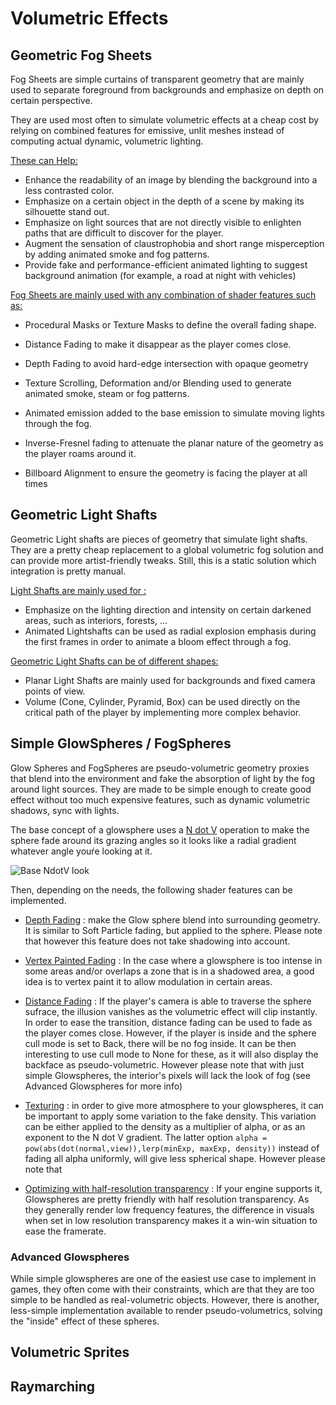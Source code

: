 # Volumetric Effects

## Geometric Fog Sheets

Fog Sheets are simple curtains of transparent geometry that are mainly used to separate foreground from backgrounds and emphasize on depth on certain perspective. 

They are used most often to simulate volumetric effects at a cheap cost by relying on combined features for emissive, unlit meshes instead of computing actual dynamic, volumetric lighting.

<u>These can Help:</u>

* Enhance the readability of an image by blending the background into a less contrasted color.
* Emphasize on a certain object in the depth of a scene by making its silhouette stand out.
* Emphasize on light sources that are not directly visible to enlighten paths that are difficult to discover for the player.
* Augment the sensation of claustrophobia and short range misperception by adding animated smoke and fog patterns.
* Provide fake and performance-efficient animated lighting to suggest background animation (for example, a road at night with vehicles)

<u>Fog Sheets are mainly used with any combination of shader features such as:</u>

* Procedural Masks or Texture Masks to define the overall fading shape.

* Distance Fading to make it disappear as the player comes close.

* Depth Fading to avoid hard-edge intersection with opaque geometry

* Texture Scrolling, Deformation and/or Blending used to generate animated smoke, steam or fog patterns. 

* Animated emission added to the base emission to simulate moving lights through the fog.

* Inverse-Fresnel fading to attenuate the planar nature of the geometry as the player roams around it.

* Billboard Alignment to ensure the geometry is facing the player at all times

## Geometric Light Shafts

Geometric Light shafts are pieces of geometry that simulate light shafts. They are a pretty cheap replacement to a global volumetric fog solution and can provide more artist-friendly tweaks. Still, this is a static solution which integration is pretty manual.

<u>Light Shafts are mainly used for :</u>

* Emphasize on the lighting direction and intensity on certain darkened areas, such as interiors, forests, ...
* Animated Lightshafts can be used as radial explosion emphasis during the first frames in order to animate a bloom effect through a fog.

<u>Geometric Light Shafts can be of different shapes:</u>

* Planar Light Shafts are mainly used for backgrounds and fixed camera points of view.
* Volume (Cone, Cylinder, Pyramid, Box) can be used directly on the critical path of the player by implementing more complex behavior.

## Simple GlowSpheres / FogSpheres

Glow Spheres and FogSpheres are pseudo-volumetric geometry proxies that blend into the environment and fake the absorption of light by the fog around light sources. They are made to be simple enough to create good effect without too much expensive features, such as dynamic volumetric shadows, sync with lights.

The base concept of a glowsphere uses a [N dot V]() operation to make the sphere fade around its grazing angles so it looks like a radial gradient whatever angle youŕe looking at it. 

![Base NdotV look]()

Then, depending on the needs, the following shader features can be implemented.

- [Depth Fading]() : make the Glow sphere blend into surrounding geometry. It is similar to Soft Particle fading, but applied to the sphere. Please note that however this feature does not take shadowing into account.

- [Vertex Painted Fading]() : In the case where a glowsphere is too intense in some areas and/or overlaps a zone that is in a shadowed area, a good idea is to vertex paint it to allow modulation in certain areas.

- [Distance Fading]() : If the player's camera is able to traverse the sphere sufrace, the illusion vanishes as the volumetric effect will clip instantly. In order to ease the transition, distance fading can be used to fade as the player comes close. However, if the player is inside and the sphere cull mode is set to Back, there will be no fog inside. It can be then interesting to use cull mode to None for these, as it will also display the backface as pseudo-volumetric. However please note that with just simple Glowspheres, the interior's pixels will lack the look of fog (see Advanced Glowspheres for more info)

- [Texturing]() : in order to give more atmosphere to your glowspheres, it can be important to apply some variation to the fake density. This variation can be either applied to the density as a multiplier of alpha, or as an exponent to the N dot V gradient. The latter option `alpha = pow(abs(dot(normal,view)),lerp(minExp, maxExp, density))`  instead of fading all  alpha uniformly, will give less spherical shape. However please note that

- [Optimizing with half-resolution transparency]() : If your engine supports it, Glowspheres are pretty friendly with half resolution transparency. As they generally render low frequency features, the difference in visuals when set in low resolution transparency makes it a win-win situation to ease the framerate.

### Advanced Glowspheres

While simple glowspheres are one of the easiest use case to implement in games, they often come with their constraints, which are that they are too simple to be handled as real-volumetric objects. However, there is another, less-simple implementation available to render pseudo-volumetrics, solving the "inside" effect of these spheres.



## Volumetric Sprites

## Raymarching
